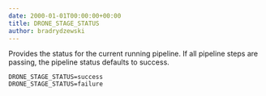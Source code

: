 ```yaml
---
date: 2000-01-01T00:00:00+00:00
title: DRONE_STAGE_STATUS
author: bradrydzewski
---
```


Provides the status for the current running pipeline. If all pipeline steps are passing, the pipeline status defaults to success.

```
DRONE_STAGE_STATUS=success
DRONE_STAGE_STATUS=failure
```
